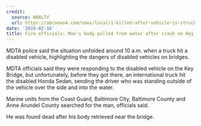 ```yaml
---
credit:
  source: WBALTV
  url: https://abcnews4.com/news/local/1-killed-after-vehicle-is-struck-by-2-tractor-trailers-along-i-26
date: '2019-02-16'
title: Fire officials: Man's body pulled from water after crash on Key Bridge
---
```

MDTA police said the situation unfolded around 10 a.m. when a truck hit a disabled vehicle, highlighting the dangers of disabled vehicles on bridges.

MDTA officials said they were responding to the disabled vehicle on the Key Bridge, but unfortunately, before they got there, an international truck hit the disabled Honda Sedan, sending the driver who was standing outside of the vehicle over the side and into the water.

Marine units from the Coast Guard, Baltimore City, Baltimore County and Anne Arundel County searched for the man, officials said.

He was found dead after his body retrieved near the bridge.
